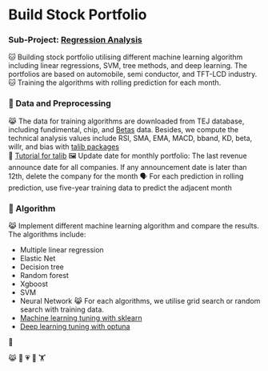 # Build Stock Portfolio
### Sub-Project: [Regression Analysis](https://github.com/KJJHHH/Build-Portfolio/tree/master/TEJ_portfolio)

🐱 Building stock portfolio utilising different machine learning algorithm including linear regressions, SVM, tree methods, and deep learning.
The portfolios are based on automobile, semi conductor, and TFT-LCD industry.
🐱 Training the algorithms with rolling prediction for each month.

### 🦁 Data and Preprocessing
😹 The data for training algorithms are downloaded from TEJ database, including fundimental, chip, and [Betas](https://api.tej.com.tw/columndoc.html?subId=51) data. Besides, we compute the technical analysis values include RSI, SMA, EMA, MACD, bband, KD, beta, willr, and bias with [talib packages](https://github.com/TA-Lib/ta-lib-python?tab=readme-ov-file#indicator-groups) \
📝 [Tutorial for talib](https://medium.com/ai%E8%82%A1%E4%BB%94/%E7%94%A8-python-%E5%BF%AB%E9%80%9F%E8%A8%88%E7%AE%97-158-%E7%A8%AE%E6%8A%80%E8%A1%93%E6%8C%87%E6%A8%99-26f9579b8f3a)
🖼️ Update date for monthly portfolio: The last revenue announce date for all companies. If any announcement date is later than 12th, delete the company for the month
🗣️ For each prediction in rolling prediction, use five-year training data to predict the adjacent month



### 🦁 Algorithm
😹 Implement different machine learning algorithm and compare the results. The algorithms include:
- Multiple linear regression
- Elastic Net
- Decision tree
- Random forest
- Xgboost
- SVM
- Neural Network
😹 For each algorithms, we utilise grid search or random search with training data.
- [Machine learning tuning with sklearn](https://scikit-learn.org/stable/modules/grid_search.html)
- [Deep learning tuning with optuna](https://github.com/optuna/optuna)



🙉

😹
🧑
💗
🦁
🏋